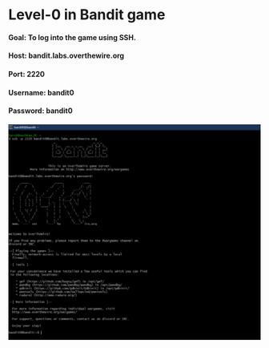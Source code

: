 # Level-0 in Bandit game

#### Goal: To log into the game using SSH. 
#### Host: bandit.labs.overthewire.org
#### Port: 2220
#### Username: bandit0
#### Password: bandit0

![Bandit Level-0](Bandit-Level-0.png) 





